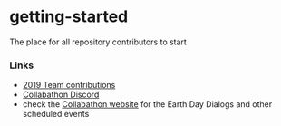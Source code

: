 # getting-started
The place for all repository contributors to start

### Links
- [2019 Team contributions](https://collabathon-docs.openclimate.earth/hacks/team-contributions) 
- [Collabathon Discord](https://discord.gg/kV4PN9W)
- check the [Collabathon website](https://www.collabathon.openclimate.earth/earth-day-event) for the Earth Day Dialogs and other scheduled events
